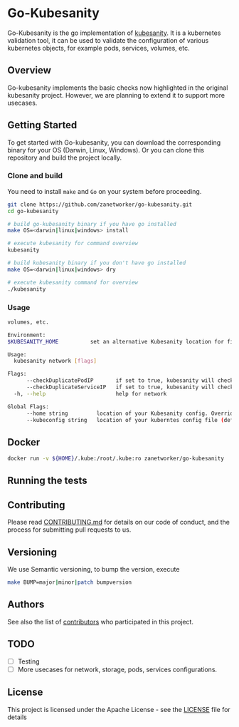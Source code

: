 # Go-Kubesanity

Go-Kubesanity is the go implementation of [kubesanity](https://github.com/brendandburns/kubesanity). It is a kubernetes validation tool, it can be used to validate the configuration of various kubernetes objects, for example pods, services, volumes, etc.

## Overview

Go-kubesanity implements the basic checks now highlighted in the original kubesanity project. However, we are planning to extend it to support more usecases. 



## Getting Started

To get started with Go-kubesanity, you can download the corresponding binary for your OS (Darwin, Linux, Windows). Or you can clone this repository and build the project locally.

### Clone and build

You need to install `make` and `Go` on your system before proceeding.

```bash
git clone https://github.com/zanetworker/go-kubesanity.git
cd go-kubesanity

# build go-kubesanity binary if you have go installed
make OS=<darwin|linux|windows> install

# execute kubesanity for command overview
kubesanity

# build kubesanity binary if you don't have go installed
make OS=<darwin|linux|windows> dry

# execute kubesanity command for overview
./kubesanity
```

### Usage

```bash
volumes, etc.

Environment:
$KUBESANITY_HOME          set an alternative Kubesanity location for files. By default, these are stored in ~/.kubesanity

Usage:
  kubesanity network [flags]

Flags:
      --checkDuplicatePodIP       if set to true, kubesanity will check for duplicate Pod IPs in all namespaces
      --checkDuplicateServiceIP   if set to true, kubesanity will check for duplicate Service IPs in all namespaces
  -h, --help                      help for network

Global Flags:
      --home string         location of your Kubesanity config. Overrides $KUBESANITY_HOME (default "/Users/user_name/.kubesanity")
      --kubeconfig string   location of your kuberntes config file (default "/Users/user_name/.kube/config")
```

## Docker

```bash
docker run -v ${HOME}/.kube:/root/.kube:ro zanetworker/go-kubesanity
```

## Running the tests

## Contributing

<!-- [CONTRIBUTING.md](https://gist.github.com/PurpleBooth/b24679402957c63ec426) -->
Please read [CONTRIBUTING.md](CONTRIBUTING.md) for details on our code of conduct, and the process for submitting pull requests to us.

## Versioning

We use Semantic versioning, to bump the version, execute

```bash
make BUMP=major|minor|patch bumpversion
```

<!-- We use [SemVer](http://semver.org/) for versioning. For the versions available, see the [tags on this repository](https://github.com/your/project/tags).  -->

## Authors

See also the list of [contributors](https://github.com/zanetworker/go-kubesanity/graphs/contributors) who participated in this project.

## TODO

- [ ] Testing
- [ ] More usecases for network, storage, pods, services configurations. 

## License

This project is licensed under the Apache License - see the [LICENSE](LICENSE) file for details
